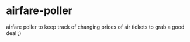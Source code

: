 # airfare-poller
airfare poller to keep track of changing prices of air tickets to grab a good deal ;)
